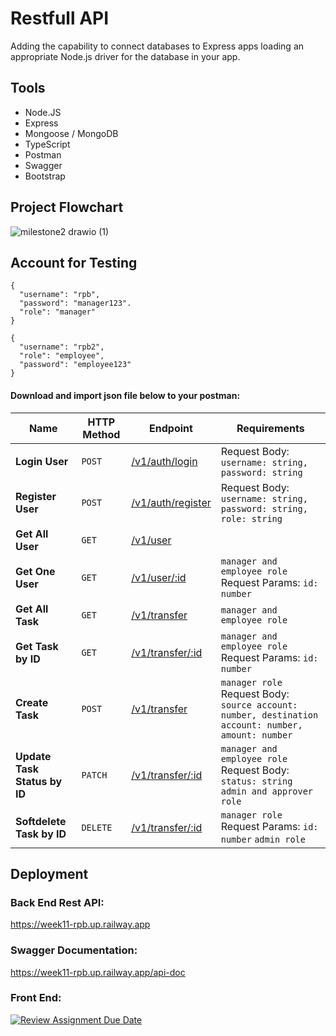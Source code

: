 # Restfull API
Adding the capability to connect databases to Express apps loading an appropriate Node.js driver for the database in your app.

## Tools
- Node.JS
- Express
- Mongoose / MongoDB
- TypeScript
- Postman
- Swagger
- Bootstrap

## Project Flowchart <br>
![milestone2 drawio (1)](https://github.com/RevoU-FSSE-2/week-11-RPrasetyoB/assets/129088807/0f662742-6e7f-450c-961a-6c3cd2248b47)

## Account for Testing
```
{
  "username": "rpb",
  "password": "manager123".
  "role": "manager" 
}
```
```
{
  "username": "rpb2",
  "role": "employee",
  "password": "employee123"  
}
```

#### Download and import json file below to your postman: <br>



| Name                                | HTTP Method | Endpoint                                                   | Requirements                                                                                                        |
| ----------------------------------- | ----------- | ---------------------------------------------------------- | ------------------------------------------------------------------------------------------------------------------- |
| **Login User**                      | `POST`      | [/v1/auth/login](https://week11-rpb.up.railway.app/)    | Request Body: `username: string, password: string`                                                                  |
| **Register User**                   | `POST`      | [/v1/auth/register](https://week11-rpb.up.railway.app/) | Request Body: `username: string, password: string, role: string`                                                    |
| **Get All User**                   | `GET`       | [/v1/user](https://week11-rpb.up.railway.app/)         |
| **Get One User**                   | `GET`       | [/v1/user/:id](https://week11-rpb.up.railway.app/)         | `manager and employee role`  Request Params: `id: number`  
| **Get All Task**               | `GET`       | [/v1/transfer](https://week11-rpb.up.railway.app/)     |  `manager and employee role`
| **Get Task by ID**             | `GET`       | [/v1/transfer/:id](https://week11-rpb.up.railway.app/)  | `manager and employee role`  Request Params: `id: number`                                                                                        |
| **Create Task**                 | `POST`      | [/v1/transfer](https://week11-rpb.up.railway.app/)      | `manager role` Request Body: `source account: number, destination account: number, amount: number`                                          |
| **Update Task Status by ID**    | `PATCH`     | [/v1/transfer/:id](https://week11-rpb.up.railway.app/)  | `manager and employee role`  Request Body: `status: string` `admin and approver role`                                                                                   |
| **Softdelete Task by ID**           | `DELETE`    | [/v1/transfer/:id](https://week11-rpb.up.railway.app/)  | `manager role`  Request Params: `id: number` `admin role`                                                                                        |

## Deployment
### Back End Rest API: <br>
https://week11-rpb.up.railway.app

### Swagger Documentation: <br>
https://week11-rpb.up.railway.app/api-doc

### Front End: <br>




[![Review Assignment Due Date](https://classroom.github.com/assets/deadline-readme-button-24ddc0f5d75046c5622901739e7c5dd533143b0c8e959d652212380cedb1ea36.svg)](https://classroom.github.com/a/XqBuIcOG)
